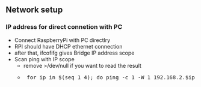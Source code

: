## Network setup
### IP address for direct connetion with PC
- Connect RaspberryPi with PC directlry
 - RPI should have DHCP ethernet connection
 - after that, ifcofifg gives Bridge IP address scope
- Scan ping with IP scope
  - remove >/dev/null if you want to read the result
  - <pre> for ip in $(seq 1 4); do ping -c 1 -W 1 192.168.2.$ip > /dev/null; done </pre>
